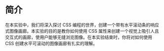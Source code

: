 # 简介

在本实验中，我们将深入探讨 CSS 编程的世界，创建一个带有水平滚动条的响应式图像画廊。本实验的目的是教你如何使用 CSS 属性来创建一个视觉上吸引人且交互式的画廊，使用户能够无缝浏览图像。在本实验结束时，你将对如何使用 CSS 创建水平可滚动的图像画廊有扎实的理解。
